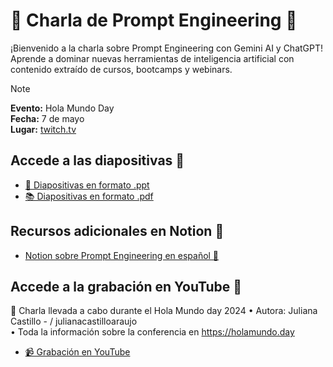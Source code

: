# 🤖 Charla de Prompt Engineering 🧠
¡Bienvenido a la charla sobre Prompt Engineering con Gemini AI y ChatGPT! Aprende a dominar nuevas herramientas de inteligencia artificial con contenido extraído de cursos, bootcamps y webinars.

> [!NOTE]
> **Evento:** Hola Mundo Day  
> **Fecha:** 7 de mayo  
> **Lugar:** [twitch.tv](https://www.twitch.tv)

## Accede a las diapositivas 🚀

- [🎯 Diapositivas en formato .ppt](https://docs.google.com/presentation/d/1b7V5IFVLw2qMbJ0DI2_9sYYChcsRiF6v/edit?usp=drive_link&ouid=101757647096398765195&rtpof=true&sd=true)
- [📚 Diapositivas en formato .pdf](https://drive.google.com/file/d/1F3ttVPu8n3a6bWZwNQtv1OpTtnZ7BAU8/view?usp=drive_link)

## Recursos adicionales en Notion 📌

- [Notion sobre Prompt Engineering en español 🔎](https://twisty-receipt-2f6.notion.site/Prompts-en-Espa-ol-17cc22116249492c8d5a0aa7382809a9)

## Accede a la grabación en YouTube 🎥

📢  Charla llevada a cabo durante el Hola Mundo day 2024
• Autora: Juliana Castillo -   / julianacastilloaraujo  
• Toda la información sobre la conferencia en https://holamundo.day

- [📹 Grabación en YouTube](https://youtu.be/REhrWtTQsuo?si=X5UKMrzeIAOY-6f6)
